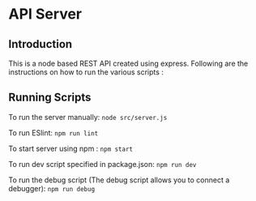 # API Server

## Introduction

This is a node based REST API created using express. Following are the instructions on how to run the various scripts :

## Running Scripts

To run the server manually: `node src/server.js`

To run ESlint: `npm run lint`

To start server using npm : `npm start`

To run dev script specified in package.json: `npm run dev`

To run the debug script (The debug script allows you to connect a debugger): `npm run debug`
